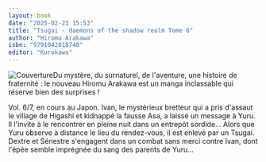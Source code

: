 ```yaml
---
layout: book
date: "2025-02-23 15:53"
title: "Tsugai - daemons of the shadow realm Tome 6"
author: "Hiromu Arakawa"
isbn: "9791042018740"
editor: "Kurokawa"
---
```

![Couverture](/img/9791042018740.jpeg)Du mystère, du surnaturel, de l'aventure, une histoire de fraternité : le nouveau Hiromu Arakawa est un
 manga inclassable qui réserve bien des
 surprises !  
 
Vol. 6/7, en cours au Japon.
Ivan, le mystérieux bretteur qui a pris d'assaut le village de Higashi et kidnappé la fausse Asa, a laissé un message à Yuru. Il l'invite à le rencontrer en pleine nuit dans un entrepôt sordide... Alors que Yuru observe à distance le lieu du rendez-vous, il est enlevé par un Tsugai.
Dextre et Sénestre s'engagent dans un combat sans merci contre Ivan, dont l'épée semble imprégnée du sang des parents de Yuru...